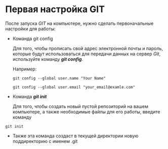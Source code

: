 # Первая настройка GIT
После запуска _GIT_ на компьютере, нужно сделать первоначальные настройки для работы:
+ Команда git config

  Для того, чтобы прописать свой адрес электронной почты и пароль, которые будут использоваться для передачи данных на сервер _Git_, используйте команду ***git config***. 
  
  Например:

  ```
  git config --global user.name "Your Name" 
  ```

  ```
  git config --global user.email "your_email@examle.com" 
  ```

+ Команда ***git init***

  Для того, чтобы создать новый пустой репозиторий на вашем компьютере, а также необходимые файлы для его работы, введите команду
```
git init
```

+ Также эта команда создаст в текущей директории новую поддиректорию с именем .git